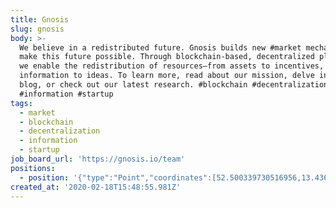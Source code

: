 ```yaml
---
title: Gnosis
slug: gnosis
body: >-
  We believe in a redistributed future. Gnosis builds new #market mechanisms to
  make this future possible. Through blockchain-based, decentralized platforms,
  we enable the redistribution of resources—from assets to incentives, and
  information to ideas. To learn more, read about our mission, delve into our
  blog, or check out our latest research. #blockchain #decentralization
  #information #startup
tags:
  - market
  - blockchain
  - decentralization
  - information
  - startup
job_board_url: 'https://gnosis.io/team'
positions:
  - position: '{"type":"Point","coordinates":[52.500339730516956,13.436279296875002]}'
created_at: '2020-02-18T15:48:55.981Z'
---
```


